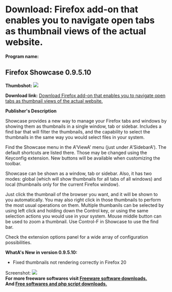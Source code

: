 # Download: Firefox add-on that enables you to navigate open tabs as thumbnail views of the actual website.

**Program name:**

## Firefox Showcase 0.9.5.10

  
**Thumbshot:** ![](http://www.freewarefiles.com/screenshot/firefoxshowcase_md.gif)   
  
**Download link:** [Download Firefox add-on that enables you to navigate open tabs as thumbnail views of the actual website.](http://freesoftwares.boysofts.com/Firefox-Showcase_program_24001.html)  
  


**Publisher's Description**  
  


Showcase provides a new way to manage your Firefox tabs and windows by showing them as thumbnails in a single window, tab or sidebar. Includes a find bar that will filter the thumbnails, and the capability to select the thumbnails in the same way you would select files in your system. 

Find the Showcase menu in the A'ViewA' menu (just under A'SidebarA'). The default shortcuts are listed there. Those may be changed using the Keyconfig extension. New buttons will be available when customizing the toolbar.

Showcase can be shown as a window, tab or sidebar. Also, it has two modes: global (which will show thumbnails for all tabs of all windows) and local (thumbnails only for the current Firefox window).

Just click the thumbnail of the browser you want, and it will be shown to you automatically. You may also right click in those thumbnails to perform the most usual operations on them. Multiple thumbanils can be selected by using left click and holding down the Control key, or using the same selection actions you would use in your system. Mouse middle button can be used to zoom a thumbnail. Use Control-F in Showcase to use the find bar.

Check the extension options panel for a wide array of configuration possibilities. 

**WhatA's New in version 0.9.5.10:**

  * Fixed thumbnails not rendering correctly in Firefox 20 

  
  
Screenshot: ![](http://www.freewarefiles.com/screenshot/firefoxshowcase.gif)   
**For more freeware softwares visit [Freeware software downloads.](http://freesoftwares.boysofts.com/)**   
**And [Free softwares and php script downloads.](http://www.boysofts.com/)**
